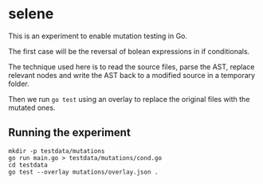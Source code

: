 # selene

This is an experiment to enable mutation testing in Go.

The first case will be the reversal of bolean expressions in if conditionals.

The technique used here is to read the source files, parse the AST, replace relevant nodes and write the AST back to a modified source in a temporary folder.

Then we run `go test` using an overlay to replace the original files with the mutated ones.

## Running the experiment

```
mkdir -p testdata/mutations
go run main.go > testdata/mutations/cond.go
cd testdata
go test --overlay mutations/overlay.json .
```